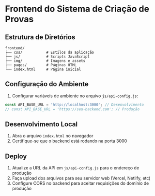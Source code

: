 # Frontend do Sistema de Criação de Provas

## Estrutura de Diretórios
```
frontend/
├── css/           # Estilos da aplicação
├── js/            # Scripts JavaScript
├── img/           # Imagens e assets
├── pages/         # Páginas HTML
└── index.html     # Página inicial
```

## Configuração do Ambiente
1. Configurar variáveis de ambiente no arquivo `js/api-config.js`:
```javascript
const API_BASE_URL = 'http://localhost:3000'; // Desenvolvimento
// const API_BASE_URL = 'https://seu-backend.com'; // Produção
```

## Desenvolvimento Local
1. Abra o arquivo `index.html` no navegador
2. Certifique-se que o backend está rodando na porta 3000

## Deploy
1. Atualize a URL da API em `js/api-config.js` para o endereço de produção
2. Faça upload dos arquivos para seu servidor web (Vercel, Netlify, etc)
3. Configure CORS no backend para aceitar requisições do domínio de produção
